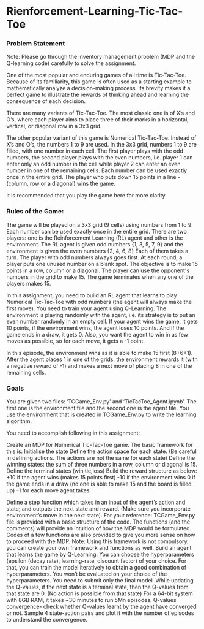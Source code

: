 # Rienforcement-Learning-Tic-Tac-Toe

### Problem Statement

Note: Please go through the inventory management problem (MDP and the Q-learning code) carefully to solve the assignment.
 
One of the most popular and enduring games of all time is Tic-Tac-Toe. Because of its familiarity, this game is often used as a starting example to mathematically analyze a decision-making process. Its brevity makes it a perfect game to illustrate the rewards of thinking ahead and learning the consequence of each decision.
 
There are many variants of Tic-Tac-Toe. The most classic one is of X’s and O’s, where each player aims to place three of their marks in a horizontal, vertical, or diagonal row in a 3x3 grid.
 
The other popular variant of this game is Numerical Tic-Tac-Toe. Instead of X’s and O’s, the numbers 1 to 9 are used. In the 3x3 grid, numbers 1 to 9 are filled, with one number in each cell. The first player plays with the odd numbers, the second player plays with the even numbers, i.e. player 1 can enter only an odd number in the cell while player 2 can enter an even number in one of the remaining cells. Each number can be used exactly once in the entire grid. The player who puts down 15 points in a line - (column, row or a diagonal) wins the game. 
 
It is recommended that you play the game here for more clarity.
 
 
### Rules of the Game:

The game will be played on a 3x3 grid (9 cells) using numbers from 1 to 9. Each number can be used exactly once in the entire grid.
There are two players: one is the Reinforcement Learning (RL) agent and other is the environment.
The RL agent is given odd numbers {1, 3, 5, 7, 9} and the environment is given the even numbers {2, 4, 6, 8}
Each of them takes a turn. The player with odd numbers always goes first.
At each round, a player puts one unused number on a blank spot.
The objective is to make 15 points in a row, column or a diagonal. The player can use the opponent's numbers in the grid to make 15.
The game terminates when any one of the players makes 15.
 
In this assignment, you need to build an RL agent that learns to play Numerical Tic-Tac-Toe with odd numbers (the agent will always make the first move). You need to train your agent using Q-Learning. The environment is playing randomly with the agent, i.e. its strategy is to put an even number randomly in an empty cell. If your agent wins the game, it gets 10 points, if the environment wins, the agent loses 10 points. And if the game ends in a draw, it gets 0. Also, you want the agent to win in as few moves as possible, so for each move, it gets a -1 point.

In this episode, the environment wins as it is able to make 15 first (8+6+1).  After the agent places 1 in one of the grids, the environment rewards it (with a negative reward of -1) and makes a next move of placing 8 in one of the remaining cells.
 
### Goals

You are given two files: ‘TCGame_Env.py’ and ‘TicTacToe_Agent.ipynb’. The first one is the environment file and the second one is the agent file. You use the environment that is created in TCGame_Env.py to write the learning algorithm.
 
You need to accomplish following in this assignment:

Create an MDP for Numerical Tic-Tac-Toe game. The basic framework for this is:
Initialise the state
Define the action space for each state. (Be careful in defining actions. The actions are not the same for each state)
Define the winning states: the sum of three numbers in a row, column or diagonal is 15.
Define the terminal states (win,tie,loss)
Build the reward structure as below:
+10 if the agent wins (makes 15 points first)
-10 if the environment wins
0 if the game ends in a draw (no one is able to make 15 and the board is filled up)
-1 for each move agent takes

Define a step function which takes in an input of the agent’s action and state; and outputs the next state and reward. (Make sure you incorporate environment’s move in the next state).
For your reference: TCGame_Env.py file is provided with a basic structure of the code. The functions (and the comments) will provide an intuition of how the MDP would be formulated. Codes of a few functions are also provided to give you more sense on how to proceed with the MDP. Note: Using this framework is not compulsory, you can create your own framework and functions as well.
Build an agent that learns the game by Q-Learning. You can choose the hyperparameters (epsilon (decay rate), learning-rate, discount factor) of your choice. For that, you can train the model iteratively to obtain a good combination of hyperparameters. You won’t be evaluated on your choice of the hyperparameters. You need to submit only the final model. 
While updating the Q-values, if the next state is a terminal state, then the Q-values from that state are 0. (No action is possible from that state)
For a 64-bit system with 8GB RAM, it takes ~30 minutes to run 5Mn episodes.
Q-values convergence- check whether Q-values learnt by the agent have converged or not. Sample 4 state-action pairs and plot it with the number of episodes to understand the convergence.

